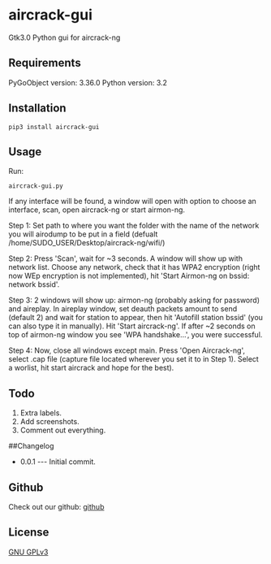 # aircrack-gui
 Gtk3.0 Python gui for aircrack-ng

## Requirements

PyGoObject version: 3.36.0
Python version: 3.2

## Installation

```sudo
pip3 install aircrack-gui
```

## Usage 

Run:

```
aircrack-gui.py
```
If any interface will be found, a window will open with option to choose an interface, scan, open aircrack-ng or start airmon-ng.

Step 1: Set path to where you want the folder with the name of the network you will airodump to be put in a field (defualt /home/SUDO_USER/Desktop/aircrack-ng/wifi/)

Step 2: Press 'Scan', wait for ~3 seconds. A window will show up with network list. Choose any network, check that it has WPA2 encryption (right now WEp encryption is not implemented), hit 'Start Airmon-ng on bssid: network bssid'.

Step 3: 2 windows will show up: airmon-ng (probably asking for password) and aireplay. In aireplay window, set deauth packets amount to send (default 2) and wait for station to appear, then hit 'Autofill station bssid' (you can also type it in manually). Hit 'Start aircrack-ng'. If after ~2 seconds on top of airmon-ng window you see 'WPA handshake...', you were successful.

Step 4: Now, close all windows except main. Press 'Open Aircrack-ng', select .cap file (capture file located wherever you set it to in Step 1). Select a worlist, hit start aircrack and hope for the best).

## Todo
1. Extra labels.
2. Add screenshots.
3. Comment out everything.

##Changelog
- 0.0.1 --- Initial commit.

## Github
Check out our github:
[github](https://github.com/Cod3dDot/air-gui)

## License
[GNU GPLv3](https://choosealicense.com/licenses/gpl-3.0//)
